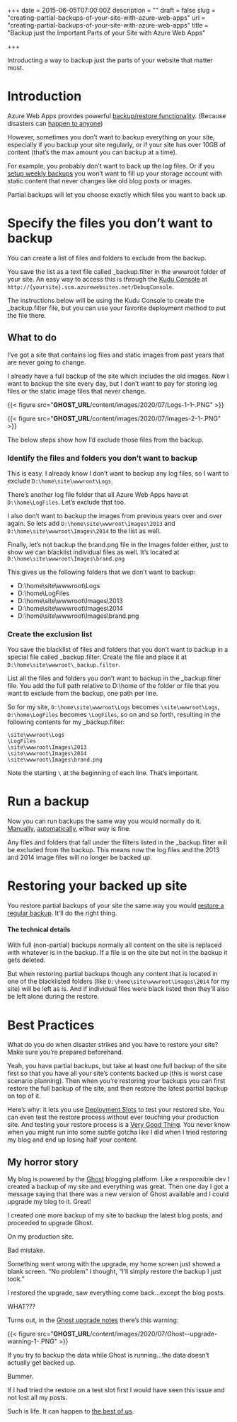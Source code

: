 +++
date = 2015-06-05T07:00:00Z
description = ""
draft = false
slug = "creating-partial-backups-of-your-site-with-azure-web-apps"
url = "creating-partial-backups-of-your-site-with-azure-web-apps"
title = "Backup just the Important Parts of your Site with Azure Web Apps"

+++


Introducting a way to backup just the parts of your website that matter most.

# Introduction

Azure Web Apps provides powerful [backup/restore functionality](https://azure.microsoft.com/en-us/documentation/articles/web-sites-backup/). (Because disasters can [happen to anyone](http://blog.codinghorror.com/international-backup-awareness-day/))

However, sometimes you don’t want to backup everything on your site, especially if you backup your site regularly, or if your site has over 10GB of content (that’s the max amount you can backup at a time).

For example, you probably don’t want to back up the log files. Or if you [setup weekly backups](https://azure.microsoft.com/en-us/documentation/articles/web-sites-backup/#configure-automated-backups) you won’t want to fill up your storage account with static content that never changes like old blog posts or images.

Partial backups will let you choose exactly which files you want to back up.

# Specify the files you don’t want to backup

You can create a list of files and folders to exclude from the backup.

You save the list as a text file called _backup.filter in the wwwroot folder of your site. An easy way to access this is through the [Kudu Console](https://github.com/projectkudu/kudu/wiki/Kudu-console) at `http://{yoursite}.scm.azurewebsites.net/DebugConsole`.

The instructions below will be using the Kudu Console to create the _backup.filter file, but you can use your favorite deployment method to put the file there.

## What to do

I’ve got a site that contains log files and static images from past years that are never going to change.

I already have a full backup of the site which includes the old images. Now I want to backup the site every day, but I don’t want to pay for storing log files or the static image files that never change.

{{< figure src="__GHOST_URL__/content/images/2020/07/Logs-1-1-.PNG" >}}

{{< figure src="__GHOST_URL__/content/images/2020/07/Images-2-1-.PNG" >}}

The below steps show how I’d exclude those files from the backup.

### Identify the files and folders you don’t want to backup

This is easy. I already know I don’t want to backup any log files, so I want to exclude `D:\home\site\wwwroot\Logs`.

There’s another log file folder that all Azure Web Apps have at `D:\home\LogFiles`. Let’s exclude that too.

I also don’t want to backup the images from previous years over and over again. So lets add `D:\home\site\wwwroot\Images\2013` and `D:\home\site\wwwroot\Images\2014` to the list as well.

Finally, let’s not backup the brand.png file in the Images folder either, just to show we can blacklist individual files as well. It’s located at `D:\home\site\wwwroot\Images\brand.png`

This gives us the following folders that we don’t want to backup:

* D:\home\site\wwwroot\Logs
* D:\home\LogFiles
* D:\home\site\wwwroot\Images\2013
* D:\home\site\wwwroot\Images\2014
* D:\home\site\wwwroot\Images\brand.png

### Create the exclusion list

You save the blacklist of files and folders that you don’t want to backup in a special file called _backup.filter. Create the file and place it at `D:\home\site\wwwroot\_backup.filter`.

List all the files and folders you don’t want to backup in the _backup.filter file. You add the full path relative to D:\home of the folder or file that you want to exclude from the backup, one path per line.

So for my site, `D:\home\site\wwwroot\Logs` becomes `\site\wwwroot\Logs`, `D:\home\LogFiles` becomes `\LogFiles`, so on and so forth, resulting in the following contents for my _backup.filter:

```
\site\wwwroot\Logs
\LogFiles
\site\wwwroot\Images\2013
\site\wwwroot\Images\2014
\site\wwwroot\Images\brand.png

```

Note the starting `\` at the beginning of each line. That’s important.

# Run a backup

Now you can run backups the same way you would normally do it. [Manually](https://azure.microsoft.com/en-us/documentation/articles/web-sites-backup/#create-a-manual-backup), [automatically](https://azure.microsoft.com/en-us/documentation/articles/web-sites-backup/#configure-automated-backups), either way is fine.

Any files and folders that fall under the filters listed in the _backup.filter will be excluded from the backup. This means now the log files and the 2013 and 2014 image files will no longer be backed up.

# Restoring your backed up site

You restore partial backups of your site the same way you would [restore a regular backup](https://azure.microsoft.com/en-us/documentation/articles/web-sites-restore/). It’ll do the right thing.

#### The technical details

With full (non-partial) backups normally all content on the site is replaced with whatever is in the backup. If a file is on the site but not in the backup it gets deleted.

But when restoring partial backups though any content that is located in one of the blacklisted folders (like `D:\home\site\wwwroot\images\2014` for my site) will be left as is. And if individual files were black listed then they’ll also be left alone during the restore.

# Best Practices

What do you do when disaster strikes and you have to restore your site? Make sure you’re prepared beforehand.

Yeah, you have partial backups, but take at least one full backup of the site first so that you have all your site’s contents backed up (this is worst case scenario planning). Then when you’re restoring your backups you can first restore the full backup of the site, and then restore the latest partial backup on top of it.

Here’s why: it lets you use [Deployment Slots](https://azure.microsoft.com/en-us/documentation/articles/web-sites-staged-publishing/) to test your restored site. You can even test the restore process without ever touching your production site. And testing your restore process is a [Very Good Thing](http://axcient.com/blog/one-thing-can-derail-disaster-recovery-plan/). You never know when you might run into some subtle gotcha like I did when I tried restoring my blog and end up losing half your content.

## My horror story

My blog is powered by the [Ghost](https://ghost.org/) blogging platform. Like a responsible dev I created a backup of my site and everything was great. Then one day I got a message saying that there was a new version of Ghost available and I could upgrade my blog to it. Great!

I created one more backup of my site to backup the latest blog posts, and proceeded to upgrade Ghost.

On my production site.

Bad mistake.

Something went wrong with the upgrade, my home screen just showed a blank screen. “No problem” I thought, “I’ll simply restore the backup I just took.”

I restored the upgrade, saw everything come back…except the blog posts.

WHAT???

Turns out, in the [Ghost upgrade notes](http://support.ghost.org/how-to-upgrade/) there’s this warning:

{{< figure src="__GHOST_URL__/content/images/2020/07/Ghost--upgrade-warning-1-.PNG" >}}

If you try to backup the data while Ghost is running…the data doesn’t actually get backed up.

Bummer.

If I had tried the restore on a test slot first I would have seen this issue and not lost all my posts.

Such is life. It can happen to [the best of us](http://blog.codinghorror.com/international-backup-awareness-day/).

